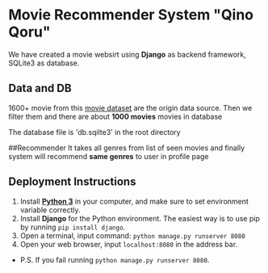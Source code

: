 # Movie Recommender System "Qino Qoru"
We have created a movie websirt using **Django** as backend framework, SQLite3 as database.

## Data and DB
1600+ movie from this [movie dataset](https://grouplens.org/datasets/movielens/) are the origin data source.
Then we filter them and there are about **1000 movies** movies in database

The database file is 'db.sqilte3' in the root directory

##Recommender
It takes all genres from list of seen movies and finally system will recommend **same genres** to user in profile page

## Deployment Instructions
1. Install [**Python 3**]( https://www.python.org/) in your computer, and make sure to set environment variable correctly.
2. Install **Django** for the Python environment. The easiest way is to use pip by running `pip install django`.
3. Open a terminal, input command: `python manage.py runserver 8080`
4. Open your web browser, input `localhost:8080` in the address bar.
- P.S. If you fail running `python manage.py runserver 8080`.
